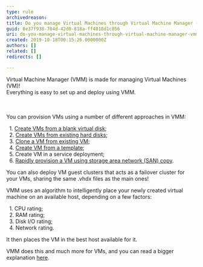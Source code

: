 ```yaml
---
type: rule
archivedreason: 
title: Do you manage Virtual Machines through Virtual Machine Manager (VMM)?
guid: 8e37f938-704d-42d0-818a-ff4018d1c856
uri: do-you-manage-virtual-machines-through-virtual-machine-manager-vmm
created: 2019-10-18T00:15:26.0000000Z
authors: []
related: []
redirects: []

---
```



<div>Virtual Machine Manager (VMM) is made for managing Virtual Machines (VM)!</div>Everything is easy to set up and deploy using VMM.<br>
<br><excerpt class='endintro'></excerpt><br>
<p>​You can provision VMs using a number of different approaches in VMM&#58;</p><p>&#160; 1. <a href="https&#58;//docs.microsoft.com/en-us/system-center/vmm/vm-blank-disk?view=sc-vmm-2019">Create VMs from a blank virtual disk</a>;<br>&#160; 2. <a href="https&#58;//docs.microsoft.com/en-us/system-center/vmm/vm-existing-disk?view=sc-vmm-2019">Create VMs from existing hard disks</a>;<br>&#160; 3. <a href="https&#58;//docs.microsoft.com/en-us/system-center/vmm/vm-clone?view=sc-vmm-2019">Clone a VM from existing VM</a>;<br>&#160; 4. <a href="https&#58;//docs.microsoft.com/en-us/system-center/vmm/vm-template?view=sc-vmm-2019">Create VM from a template</a>;<br>&#160; 5. Create VM in a service deployment;<br>&#160; 6. <a href="https&#58;//docs.microsoft.com/en-us/system-center/vmm/vm-san-copy?view=sc-vmm-2019">Rapidly provision a VM using storage area network (SAN) copy</a>.</p><p>You can also deploy VM guest clusters that acts as a failover cluster for your VMs, sharing the same .vhdx files as the main ones!</p><p>VMM uses an algorithm to intelligently place your newly created virtual machine on an available host, depending on a few factors&#58;</p><p>&#160; 1. CPU rating;<br>&#160; 2. RAM rating;<br>&#160; 3. Disk I/O rating;<br>&#160; 4. Network rating.</p><p>It then places the VM in the best host available for it.</p><p>VMM does this and much more for VMs, and you can read a bigger explanation <a href="https&#58;//docs.microsoft.com/en-us/system-center/vmm/provision-vms?view=sc-vmm-2019">here</a>.<br></p>


